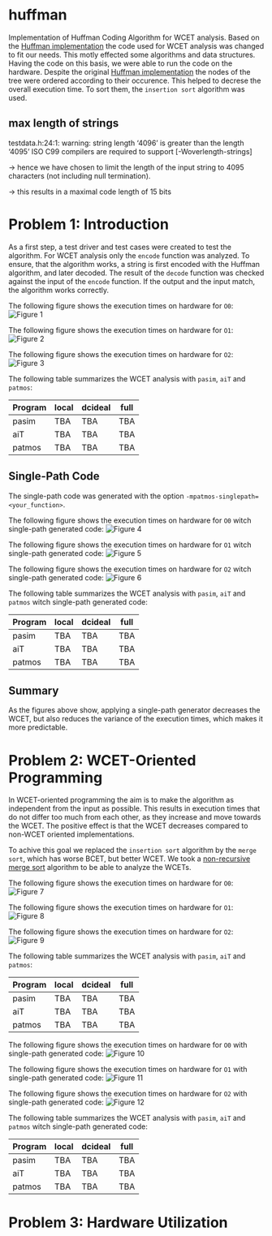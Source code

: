 # huffman

Implementation of Huffman Coding Algorithm for WCET analysis. Based on the [Huffman implementation] the code used for WCET analysis was changed to fit our needs. This motly effected some algorithms and data structures. Having the code on this basis, we were able to run the code on the hardware.
Despite the original [Huffman implementation] the nodes of the tree were ordered according to their occurence. This helped to decrese the overall execution time. To sort them, the `insertion sort` algorithm was used.

## max length of strings
testdata.h:24:1: warning: string length ‘4096’ is greater than the length ‘4095’ ISO C99 compilers are required to support [-Woverlength-strings]

-> hence we have chosen to limit the length of the input string to 4095 characters (not including null termination).

-> this results in a maximal code length of 15 bits

# Problem 1: Introduction

As a first step, a test driver and test cases were created to test the algorithm. For WCET analysis only the `encode` function was analyzed. To ensure, that the algorithm works, a string is first encoded with the Huffman algorithm, and later decoded. The result of the `decode` function was checked against the input of the `encode` function. If the output and the input match, the algorithm works correctly.

The following figure shows the execution times on hardware for `O0`:
![Figure 1]

The following figure shows the execution times on hardware for `O1`:
![Figure 2]

The following figure shows the execution times on hardware for `O2`:
![Figure 3]

The following table summarizes the WCET analysis with `pasim`, `aiT` and `patmos`:

| Program | local | dcideal | full |
| ------- | ----- | ------- | ---- |
| pasim   | TBA   | TBA     | TBA  |
| aiT     | TBA   | TBA     | TBA  |
| patmos  | TBA   | TBA     | TBA  |

## Single-Path Code

The single-path code was generated with the option `-mpatmos-singlepath=<your_function>`.


The following figure shows the execution times on hardware for `O0` witch single-path generated code:
![Figure 4]

The following figure shows the execution times on hardware for `O1` witch single-path generated code:
![Figure 5]

The following figure shows the execution times on hardware for `O2` witch single-path generated code:
![Figure 6]

The following table summarizes the WCET analysis with `pasim`, `aiT` and `patmos` witch single-path generated code:

| Program | local | dcideal | full |
| ------- | ----- | ------- | ---- |
| pasim   | TBA   | TBA     | TBA  |
| aiT     | TBA   | TBA     | TBA  |
| patmos  | TBA   | TBA     | TBA  |

## Summary

As the figures above show, applying a single-path generator decreases the WCET, but also reduces the variance of the execution times, which makes it more predictable.


# Problem 2: WCET-Oriented Programming

In WCET-oriented programming the aim is to make the algorithm as independent from the input as possible. This results in execution times that do not differ too much from each other, as they increase and move towards the WCET. The positive effect is that the WCET decreases compared to non-WCET oriented implementations.

To achive this goal we replaced the `insertion sort` algorithm by the `merge sort`, which has worse BCET, but better WCET. We took a [non-recursive merge sort] algorithm to be able to analyze the WCETs.


The following figure shows the execution times on hardware for `O0`:
![Figure 7]

The following figure shows the execution times on hardware for `O1`:
![Figure 8]

The following figure shows the execution times on hardware for `O2`:
![Figure 9]

The following table summarizes the WCET analysis with `pasim`, `aiT` and `patmos`:

| Program | local | dcideal | full |
| ------- | ----- | ------- | ---- |
| pasim   | TBA   | TBA     | TBA  |
| aiT     | TBA   | TBA     | TBA  |
| patmos  | TBA   | TBA     | TBA  |

The following figure shows the execution times on hardware for `O0` with single-path generated code:
![Figure 10]

The following figure shows the execution times on hardware for `O1` with single-path generated code:
![Figure 11]

The following figure shows the execution times on hardware for `O2` with single-path generated code:
![Figure 12]

The following table summarizes the WCET analysis with `pasim`, `aiT` and `patmos` witch single-path generated code:

| Program | local | dcideal | full |
| ------- | ----- | ------- | ---- |
| pasim   | TBA   | TBA     | TBA  |
| aiT     | TBA   | TBA     | TBA  |
| patmos  | TBA   | TBA     | TBA  |

# Problem 3: Hardware Utilization

[Huffman implementation]: http://www.programminglogic.com/implementing-huffman-coding-in-c/
[non-recursive merge sort]: https://stackoverflow.com/questions/1557894/non-recursive-merge-sort#17957133
[Figure 1]: ./results/plots/1/o0n.png
[Figure 2]: ./results/plots/1/o1n.png
[Figure 3]: ./results/plots/1/o2n.png
[Figure 4]: ./results/plots/1/o0s.png
[Figure 5]: ./results/plots/1/o1s.png
[Figure 6]: ./results/plots/1/o2s.png
[Figure 7]: ./results/plots/2/o0n.png
[Figure 8]: ./results/plots/2/o1n.png
[Figure 9]: ./results/plots/2/o2n.png
[Figure 10]: ./results/plots/2/o0s.png
[Figure 11]: ./results/plots/2/o1s.png
[Figure 12]: ./results/plots/2/o2s.png
